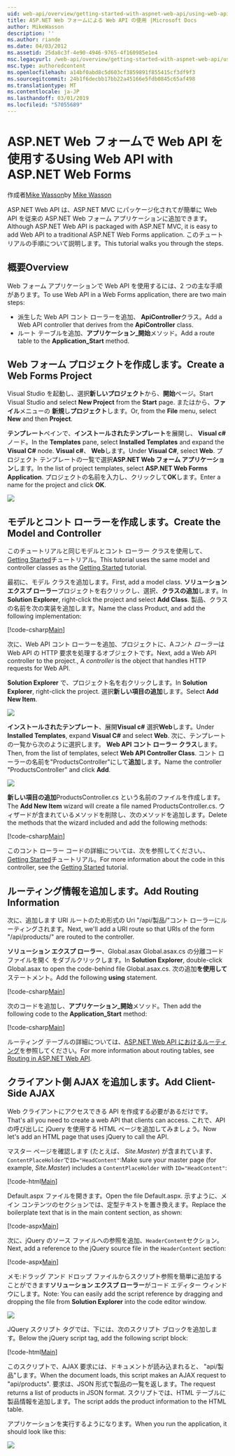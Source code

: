 ```yaml
---
uid: web-api/overview/getting-started-with-aspnet-web-api/using-web-api-with-aspnet-web-forms
title: ASP.NET Web フォームによる Web API の使用 |Microsoft Docs
author: MikeWasson
description: ''
ms.author: riande
ms.date: 04/03/2012
ms.assetid: 25da8c3f-4e90-4946-9765-4f160985e1e4
msc.legacyurl: /web-api/overview/getting-started-with-aspnet-web-api/using-web-api-with-aspnet-web-forms
msc.type: authoredcontent
ms.openlocfilehash: a14bf0abd8c5d603cf3859891f855415cf3df9f3
ms.sourcegitcommit: 24b1f6decbb17bb22a45166e5fdb0845c65af498
ms.translationtype: MT
ms.contentlocale: ja-JP
ms.lasthandoff: 03/01/2019
ms.locfileid: "57055689"
---
```

<a name="using-web-api-with-aspnet-web-forms"></a><span data-ttu-id="b3b68-102">ASP.NET Web フォームで Web API を使用する</span><span class="sxs-lookup"><span data-stu-id="b3b68-102">Using Web API with ASP.NET Web Forms</span></span>
====================
<span data-ttu-id="b3b68-103">作成者[Mike Wasson](https://github.com/MikeWasson)</span><span class="sxs-lookup"><span data-stu-id="b3b68-103">by [Mike Wasson](https://github.com/MikeWasson)</span></span>

<span data-ttu-id="b3b68-104">ASP.NET Web API は、ASP.NET MVC にパッケージ化されてが簡単に Web API を従来の ASP.NET Web フォーム アプリケーションに追加できます。</span><span class="sxs-lookup"><span data-stu-id="b3b68-104">Although ASP.NET Web API is packaged with ASP.NET MVC, it is easy to add Web API to a traditional ASP.NET Web Forms application.</span></span> <span data-ttu-id="b3b68-105">このチュートリアルの手順について説明します。</span><span class="sxs-lookup"><span data-stu-id="b3b68-105">This tutorial walks you through the steps.</span></span>

## <a name="overview"></a><span data-ttu-id="b3b68-106">概要</span><span class="sxs-lookup"><span data-stu-id="b3b68-106">Overview</span></span>

<span data-ttu-id="b3b68-107">Web フォーム アプリケーションで Web API を使用するには、2 つの主な手順があります。</span><span class="sxs-lookup"><span data-stu-id="b3b68-107">To use Web API in a Web Forms application, there are two main steps:</span></span>

- <span data-ttu-id="b3b68-108">派生した Web API コント ローラーを追加、 **ApiController**クラス。</span><span class="sxs-lookup"><span data-stu-id="b3b68-108">Add a Web API controller that derives from the **ApiController** class.</span></span>
- <span data-ttu-id="b3b68-109">ルート テーブルを追加、**アプリケーション\_開始**メソッド。</span><span class="sxs-lookup"><span data-stu-id="b3b68-109">Add a route table to the **Application\_Start** method.</span></span>

## <a name="create-a-web-forms-project"></a><span data-ttu-id="b3b68-110">Web フォーム プロジェクトを作成します。</span><span class="sxs-lookup"><span data-stu-id="b3b68-110">Create a Web Forms Project</span></span>

<span data-ttu-id="b3b68-111">Visual Studio を起動し、選択**新しいプロジェクト**から、**開始**ページ。</span><span class="sxs-lookup"><span data-stu-id="b3b68-111">Start Visual Studio and select **New Project** from the **Start** page.</span></span> <span data-ttu-id="b3b68-112">またはから、**ファイル**メニューの **新規**し**プロジェクト**します。</span><span class="sxs-lookup"><span data-stu-id="b3b68-112">Or, from the **File** menu, select **New** and then **Project**.</span></span>

<span data-ttu-id="b3b68-113">**テンプレート**ペインで、**インストールされたテンプレート**を展開し、 **Visual c#** ノード。</span><span class="sxs-lookup"><span data-stu-id="b3b68-113">In the **Templates** pane, select **Installed Templates** and expand the **Visual C#** node.</span></span> <span data-ttu-id="b3b68-114">**Visual c#**、 **Web**します。</span><span class="sxs-lookup"><span data-stu-id="b3b68-114">Under **Visual C#**, select **Web**.</span></span> <span data-ttu-id="b3b68-115">プロジェクト テンプレートの一覧で選択**ASP.NET Web フォーム アプリケーション**します。</span><span class="sxs-lookup"><span data-stu-id="b3b68-115">In the list of project templates, select **ASP.NET Web Forms Application**.</span></span> <span data-ttu-id="b3b68-116">プロジェクトの名前を入力し、クリックして**OK**します。</span><span class="sxs-lookup"><span data-stu-id="b3b68-116">Enter a name for the project and click **OK**.</span></span>

![](using-web-api-with-aspnet-web-forms/_static/image1.png)

## <a name="create-the-model-and-controller"></a><span data-ttu-id="b3b68-117">モデルとコント ローラーを作成します。</span><span class="sxs-lookup"><span data-stu-id="b3b68-117">Create the Model and Controller</span></span>

<span data-ttu-id="b3b68-118">このチュートリアルと同じモデルとコント ローラー クラスを使用して、 [Getting Started](tutorial-your-first-web-api.md)チュートリアル。</span><span class="sxs-lookup"><span data-stu-id="b3b68-118">This tutorial uses the same model and controller classes as the [Getting Started](tutorial-your-first-web-api.md) tutorial.</span></span>

<span data-ttu-id="b3b68-119">最初に、モデル クラスを追加します。</span><span class="sxs-lookup"><span data-stu-id="b3b68-119">First, add a model class.</span></span> <span data-ttu-id="b3b68-120">**ソリューション エクスプ ローラー**プロジェクトを右クリックし、選択、**クラスの追加**します。</span><span class="sxs-lookup"><span data-stu-id="b3b68-120">In **Solution Explorer**, right-click the project and select **Add Class**.</span></span> <span data-ttu-id="b3b68-121">製品、クラスの名前を次の実装を追加します。</span><span class="sxs-lookup"><span data-stu-id="b3b68-121">Name the class Product, and add the following implementation:</span></span>

[!code-csharp[Main](using-web-api-with-aspnet-web-forms/samples/sample1.cs)]

<span data-ttu-id="b3b68-122">次に、Web API コント ローラーを追加、プロジェクトに、A*コント ローラー*は Web API の HTTP 要求を処理するオブジェクトです。</span><span class="sxs-lookup"><span data-stu-id="b3b68-122">Next, add a Web API controller to the project., A *controller* is the object that handles HTTP requests for Web API.</span></span>

<span data-ttu-id="b3b68-123">**Solution Explorer** で、プロジェクト名を右クリックします。</span><span class="sxs-lookup"><span data-stu-id="b3b68-123">In **Solution Explorer**, right-click the project.</span></span> <span data-ttu-id="b3b68-124">選択**新しい項目の追加**します。</span><span class="sxs-lookup"><span data-stu-id="b3b68-124">Select **Add New Item**.</span></span>

![](using-web-api-with-aspnet-web-forms/_static/image2.png)

<span data-ttu-id="b3b68-125">**インストールされたテンプレート**、展開**Visual c#** 選択**Web**します。</span><span class="sxs-lookup"><span data-stu-id="b3b68-125">Under **Installed Templates**, expand **Visual C#** and select **Web**.</span></span> <span data-ttu-id="b3b68-126">次に、テンプレートの一覧から次のように選択します。 **Web API コント ローラー クラス**します。</span><span class="sxs-lookup"><span data-stu-id="b3b68-126">Then, from the list of templates, select **Web API Controller Class**.</span></span> <span data-ttu-id="b3b68-127">コント ローラーの名前を"ProductsController"にして**追加**します。</span><span class="sxs-lookup"><span data-stu-id="b3b68-127">Name the controller "ProductsController" and click **Add**.</span></span>

![](using-web-api-with-aspnet-web-forms/_static/image3.png)

<span data-ttu-id="b3b68-128">**新しい項目の追加**ProductsController.cs という名前のファイルを作成します。</span><span class="sxs-lookup"><span data-stu-id="b3b68-128">The **Add New Item** wizard will create a file named ProductsController.cs.</span></span> <span data-ttu-id="b3b68-129">ウィザードが含まれているメソッドを削除し、次のメソッドを追加します。</span><span class="sxs-lookup"><span data-stu-id="b3b68-129">Delete the methods that the wizard included and add the following methods:</span></span>

[!code-csharp[Main](using-web-api-with-aspnet-web-forms/samples/sample2.cs)]

<span data-ttu-id="b3b68-130">このコント ローラー コードの詳細については、次を参照してください。、 [Getting Started](tutorial-your-first-web-api.md)チュートリアル。</span><span class="sxs-lookup"><span data-stu-id="b3b68-130">For more information about the code in this controller, see the [Getting Started](tutorial-your-first-web-api.md) tutorial.</span></span>

## <a name="add-routing-information"></a><span data-ttu-id="b3b68-131">ルーティング情報を追加します。</span><span class="sxs-lookup"><span data-stu-id="b3b68-131">Add Routing Information</span></span>

<span data-ttu-id="b3b68-132">次に、追加します URI ルートのため形式の Uri &quot;/api/製品/&quot;コント ローラーにルーティングされます。</span><span class="sxs-lookup"><span data-stu-id="b3b68-132">Next, we'll add a URI route so that URIs of the form &quot;/api/products/&quot; are routed to the controller.</span></span>

<span data-ttu-id="b3b68-133">**ソリューション エクスプ ローラー**、Global.asax Global.asax.cs の分離コード ファイルを開く をダブルクリックします。</span><span class="sxs-lookup"><span data-stu-id="b3b68-133">In **Solution Explorer**, double-click Global.asax to open the code-behind file Global.asax.cs.</span></span> <span data-ttu-id="b3b68-134">次の追加**を使用して**ステートメント。</span><span class="sxs-lookup"><span data-stu-id="b3b68-134">Add the following **using** statement.</span></span>

[!code-csharp[Main](using-web-api-with-aspnet-web-forms/samples/sample3.cs)]

<span data-ttu-id="b3b68-135">次のコードを追加し、**アプリケーション\_開始**メソッド。</span><span class="sxs-lookup"><span data-stu-id="b3b68-135">Then add the following code to the **Application\_Start** method:</span></span>

[!code-csharp[Main](using-web-api-with-aspnet-web-forms/samples/sample4.cs)]

<span data-ttu-id="b3b68-136">ルーティング テーブルの詳細については、[ASP.NET Web API におけるルーティング](../web-api-routing-and-actions/routing-in-aspnet-web-api.md)を参照してください。</span><span class="sxs-lookup"><span data-stu-id="b3b68-136">For more information about routing tables, see [Routing in ASP.NET Web API](../web-api-routing-and-actions/routing-in-aspnet-web-api.md).</span></span>

## <a name="add-client-side-ajax"></a><span data-ttu-id="b3b68-137">クライアント側 AJAX を追加します。</span><span class="sxs-lookup"><span data-stu-id="b3b68-137">Add Client-Side AJAX</span></span>

<span data-ttu-id="b3b68-138">Web クライアントにアクセスできる API を作成する必要があるだけです。</span><span class="sxs-lookup"><span data-stu-id="b3b68-138">That's all you need to create a web API that clients can access.</span></span> <span data-ttu-id="b3b68-139">これで、API の呼び出しに jQuery を使用する HTML ページを追加してみましょう。</span><span class="sxs-lookup"><span data-stu-id="b3b68-139">Now let's add an HTML page that uses jQuery to call the API.</span></span>

<span data-ttu-id="b3b68-140">マスター ページを確認します (たとえば、 *Site.Master*) が含まれています、`ContentPlaceHolder`で`ID="HeadContent"`:</span><span class="sxs-lookup"><span data-stu-id="b3b68-140">Make sure your master page (for example, *Site.Master*) includes a `ContentPlaceHolder` with `ID="HeadContent"`:</span></span>

[!code-html[Main](using-web-api-with-aspnet-web-forms/samples/sample8.html)]

<span data-ttu-id="b3b68-141">Default.aspx ファイルを開きます。</span><span class="sxs-lookup"><span data-stu-id="b3b68-141">Open the file Default.aspx.</span></span> <span data-ttu-id="b3b68-142">示すように、メイン コンテンツのセクションでは、定型テキストを置き換えます。</span><span class="sxs-lookup"><span data-stu-id="b3b68-142">Replace the boilerplate text that is in the main content section, as shown:</span></span>

[!code-aspx[Main](using-web-api-with-aspnet-web-forms/samples/sample5.aspx)]

<span data-ttu-id="b3b68-143">次に、jQuery のソース ファイルへの参照を追加、`HeaderContent`セクション。</span><span class="sxs-lookup"><span data-stu-id="b3b68-143">Next, add a reference to the jQuery source file in the `HeaderContent` section:</span></span>

[!code-aspx[Main](using-web-api-with-aspnet-web-forms/samples/sample6.aspx?highlight=2)]

<span data-ttu-id="b3b68-144">メモ:ドラッグ アンド ドロップ ファイルからスクリプト参照を簡単に追加することができます**ソリューション エクスプ ローラー**がコード エディター ウィンドウにします。</span><span class="sxs-lookup"><span data-stu-id="b3b68-144">Note: You can easily add the script reference by dragging and dropping the file from **Solution Explorer** into the code editor window.</span></span>

![](using-web-api-with-aspnet-web-forms/_static/image4.png)

<span data-ttu-id="b3b68-145">JQuery スクリプト タグでは、下には、次のスクリプト ブロックを追加します。</span><span class="sxs-lookup"><span data-stu-id="b3b68-145">Below the jQuery script tag, add the following script block:</span></span>

[!code-html[Main](using-web-api-with-aspnet-web-forms/samples/sample7.html)]

<span data-ttu-id="b3b68-146">このスクリプトで、AJAX 要求には、ドキュメントが読み込まれると、 &quot;api/製品&quot;します。</span><span class="sxs-lookup"><span data-stu-id="b3b68-146">When the document loads, this script makes an AJAX request to &quot;api/products&quot;.</span></span> <span data-ttu-id="b3b68-147">要求は、JSON 形式で製品の一覧を返します。</span><span class="sxs-lookup"><span data-stu-id="b3b68-147">The request returns a list of products in JSON format.</span></span> <span data-ttu-id="b3b68-148">スクリプトでは、HTML テーブルに製品情報を追加します。</span><span class="sxs-lookup"><span data-stu-id="b3b68-148">The script adds the product information to the HTML table.</span></span>

<span data-ttu-id="b3b68-149">アプリケーションを実行するようになります。</span><span class="sxs-lookup"><span data-stu-id="b3b68-149">When you run the application, it should look like this:</span></span>

![](using-web-api-with-aspnet-web-forms/_static/image5.png)
